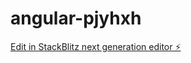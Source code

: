 # angular-pjyhxh

[Edit in StackBlitz next generation editor ⚡️](https://stackblitz.com/~/github.com/PavanTirumanisetti/angular-pjyhxh)